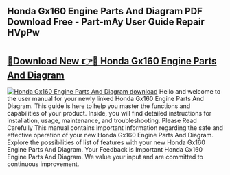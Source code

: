 ## Honda Gx160 Engine Parts And Diagram PDF Download Free - Part-mAy User Guide Repair HVpPw

# <h2><a href="http://dfpqlby.blite.top/?on=Honda+Gx160+Engine+Parts+And+Diagram">🔗Download New 👉🔴 Honda Gx160 Engine Parts And Diagram</a></h2>

[![Honda Gx160 Engine Parts And Diagram download](https://i.imgur.com/lujVjoI.png)](http://dfpqlby.blite.top/?on=Honda+Gx160+Engine+Parts+And+Diagram)
Hello and welcome to the user manual for your newly linked Honda Gx160 Engine Parts And Diagram. This guide is here to help you master the functions and capabilities of your product. Inside, you will find detailed instructions for installation, usage, maintenance, and troubleshooting. Please Read Carefully This manual contains important information regarding the safe and effective operation of your new Honda Gx160 Engine Parts And Diagram. Explore the possibilities of list of features with your new Honda Gx160 Engine Parts And Diagram. Your Feedback is Important Honda Gx160 Engine Parts And Diagram. We value your input and are committed to continuous improvement.
